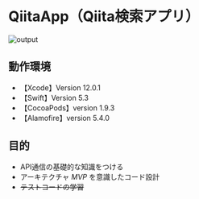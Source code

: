 # QiitaApp（Qiita検索アプリ）

![output](https://user-images.githubusercontent.com/64976657/98445905-afcc2980-215d-11eb-8ba4-f2248da89a04.gif)


## 動作環境
* 【Xcode】Version 12.0.1
* 【Swift】Version 5.3
* 【CocoaPods】version 1.9.3
* 【Alamofire】version 5.4.0


## 目的
* API通信の基礎的な知識をつける
* アーキテクチャ _MVP_ を意識したコード設計
* ~~テストコードの学習~~

